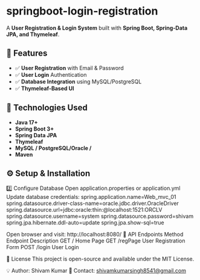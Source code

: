 # springboot-login-registration


A **User Registration & Login System** built with **Spring Boot, Spring-Data JPA, and Thymeleaf**.

## 📌 Features
- ✅ **User Registration** with Email & Password  
- ✅ **User Login** Authentication  
- ✅ **Database Integration** using MySQL/PostgreSQL  
- ✅ **Thymeleaf-Based UI**  

## 🚀 Technologies Used
- **Java 17+**
- **Spring Boot 3+**
- **Spring Data JPA**
- **Thymeleaf**
- **MySQL / PostgreSQL/Oracle /**
- **Maven**

## ⚙️ Setup & Installation

2️⃣ Configure Database
Open application.properties or application.yml 
Update database credentials:
spring.application.name=Web_mvc_01
spring.datasource.driver-class-name=oracle.jdbc.driver.OracleDriver
spring.datasource.url=jdbc:oracle:thin:@localhost:1521:ORCLV
spring.datasource.username=system
spring.datasource.password=shivam
spring.jpa.hibernate.ddl-auto=update
spring.jpa.show-sql=true

Open browser and visit: http://localhost:8080/
📄 API Endpoints
Method	Endpoint	Description
GET	/	Home Page
GET	/regPage	User Registration Form
POST	/login	User Login

📜 License
This project is open-source and available under the MIT License.

💡 Author: Shivam Kumar
📧 Contact: shivamkumarsingh8541@gmail.com









